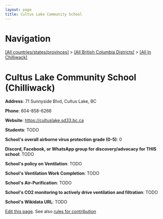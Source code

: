 ```yaml
---
layout: page
title: Cultus Lake Community School
---
```

# Navigation

[[All countries/states/provinces]](../../..) > [[All British Columbia Districts]](../..) > [[All In Chilliwack]](..)

# Cultus Lake Community School (Chilliwack)

**Address**: 71 Sunnyside Blvd, Cultus Lake, BC

**Phone**: 604-858-6266

**Website**: <https://cultuslake.sd33.bc.ca>

**Students**: TODO

**School's overall airborne virus protection grade (0-5)**: 0

**Discord, Facebook, or WhatsApp group for discovery/advocacy for THIS school**: TODO

**School's policy on Ventilation**: TODO

**School's Ventilation Work Completion**: TODO

**School's Air-Purification**: TODO

**School's CO2 monitoring to actively drive ventilation and filtration**: TODO

**School's Wikidata URL**: TODO


[Edit this page](https://github.com/ventilate-schools/BC/edit/main/./Chilliwack/Cultus_Lake_Community_School.md). See also [rules for contribution](../../../contribution-rules/)